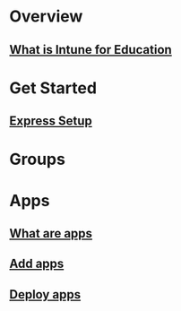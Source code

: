 # Overview
## [What is Intune for Education](overview/overview-intune-education.md)
# Get Started
## [Express Setup](express/express-setup.md)
# Groups
# Apps
## [What are apps](apps/apps-intune-education.md)
## [Add apps](apps/add-apps.md)
## [Deploy apps](apps/deploy-apps.md)
